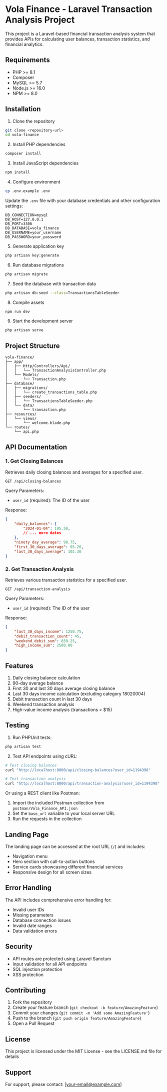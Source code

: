 # Vola Finance - Laravel Transaction Analysis Project

This project is a Laravel-based financial transaction analysis system that provides APIs for calculating user balances, transaction statistics, and financial analytics.

## Requirements

- PHP >= 8.1
- Composer
- MySQL >= 5.7
- Node.js >= 16.0
- NPM >= 8.0

## Installation

1. Clone the repository
```bash
git clone <repository-url>
cd vola-finance
```

2. Install PHP dependencies
```bash
composer install
```

3. Install JavaScript dependencies
```bash
npm install
```

4. Configure environment
```bash
cp .env.example .env
```
Update the `.env` file with your database credentials and other configuration settings:
```env
DB_CONNECTION=mysql
DB_HOST=127.0.0.1
DB_PORT=3306
DB_DATABASE=vola_finance
DB_USERNAME=your_username
DB_PASSWORD=your_password
```

5. Generate application key
```bash
php artisan key:generate
```

6. Run database migrations
```bash
php artisan migrate
```

7. Seed the database with transaction data
```bash
php artisan db:seed --class=TransactionsTableSeeder
```

8. Compile assets
```bash
npm run dev
```

9. Start the development server
```bash
php artisan serve
```

## Project Structure

```
vola-finance/
├── app/
│   ├── Http/Controllers/Api/
│   │   └── TransactionAnalysisController.php
│   └── Models/
│       └── Transaction.php
├── database/
│   ├── migrations/
│   │   └── create_transactions_table.php
│   ├── seeders/
│   │   └── TransactionsTableSeeder.php
│   └── data/
│       └── transaction.php
├── resources/
│   └── views/
│       └── welcome.blade.php
└── routes/
    └── api.php
```

## API Documentation

### 1. Get Closing Balances

Retrieves daily closing balances and averages for a specified user.

```
GET /api/closing-balances
```

Query Parameters:
- `user_id` (required): The ID of the user

Response:
```json
{
    "daily_balances": {
        "2024-01-04": 105.50,
        // ... more dates
    },
    "ninety_day_average": 98.75,
    "first_30_days_average": 95.20,
    "last_30_days_average": 102.30
}
```

### 2. Get Transaction Analysis

Retrieves various transaction statistics for a specified user.

```
GET /api/transaction-analysis
```

Query Parameters:
- `user_id` (required): The ID of the user

Response:
```json
{
    "last_30_days_income": 1250.75,
    "debit_transaction_count": 45,
    "weekend_debit_sum": 850.25,
    "high_income_sum": 2500.00
}
```

## Features

1. Daily closing balance calculation
2. 90-day average balance
3. First 30 and last 30 days average closing balance
4. Last 30 days income calculation (excluding category 18020004)
5. Debit transaction count in last 30 days
6. Weekend transaction analysis
7. High-value income analysis (transactions > $15)

## Testing

1. Run PHPUnit tests:
```bash
php artisan test
```

2. Test API endpoints using cURL:

```bash
# Test closing balances
curl "http://localhost:8000/api/closing-balances?user_id=1194398"

# Test transaction analysis
curl "http://localhost:8000/api/transaction-analysis?user_id=1194398"
```

Or using a REST client like Postman:
1. Import the included Postman collection from `postman/Vola_Finance_API.json`
2. Set the `base_url` variable to your local server URL
3. Run the requests in the collection

## Landing Page

The landing page can be accessed at the root URL (`/`) and includes:
- Navigation menu
- Hero section with call-to-action buttons
- Service cards showcasing different financial services
- Responsive design for all screen sizes

## Error Handling

The API includes comprehensive error handling for:
- Invalid user IDs
- Missing parameters
- Database connection issues
- Invalid date ranges
- Data validation errors

## Security

- API routes are protected using Laravel Sanctum
- Input validation for all API endpoints
- SQL injection protection
- XSS protection

## Contributing

1. Fork the repository
2. Create your feature branch (`git checkout -b feature/AmazingFeature`)
3. Commit your changes (`git commit -m 'Add some AmazingFeature'`)
4. Push to the branch (`git push origin feature/AmazingFeature`)
5. Open a Pull Request

## License

This project is licensed under the MIT License - see the LICENSE.md file for details

## Support

For support, please contact: [your-email@example.com]
